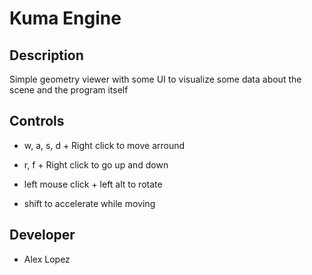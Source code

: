 # Kuma Engine

## Description

Simple geometry viewer with some UI to visualize some data about the scene and the program itself
 
## Controls

 - w, a, s, d  + Right click to move arround

 - r, f + Right click to go up and down 

 - left mouse click + left alt to rotate

 - shift to accelerate while moving

## Developer

 - Alex Lopez

